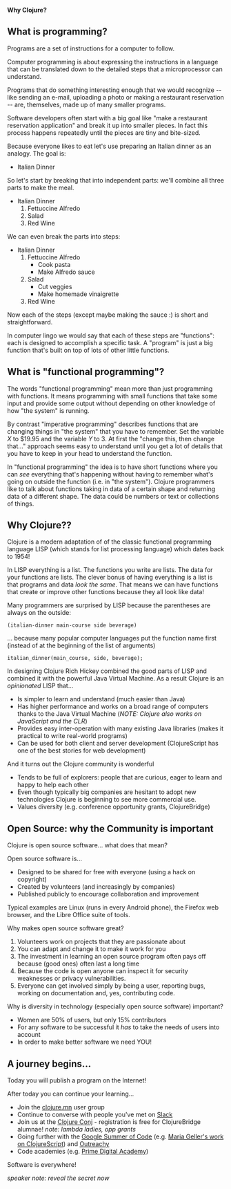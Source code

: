 **Why Clojure?**

## What is programming?

Programs are a set of instructions for a computer to follow.

Computer programming is about expressing the instructions in
a language that can be translated down to the detailed steps that
a microprocessor can understand.

Programs that do something interesting enough that we would
recognize -- like sending an e-mail, uploading a photo or
making a restaurant reservation -- are, themselves, made up of
many smaller programs.

Software developers often start with a big goal like
"make a restaurant reservation application" and break it up
into smaller pieces. In fact this process happens repeatedly
until the pieces are tiny and bite-sized.

Because everyone likes to eat let's use preparing an Italian
dinner as an analogy. The goal is:

* Italian Dinner

So let's start by breaking that into independent parts: we'll combine all three parts to make the meal.

* Italian Dinner
  1. Fettuccine Alfredo
  1. Salad
  1. Red Wine


We can even break the parts into steps:

* Italian Dinner
  1. Fettuccine Alfredo
     * Cook pasta
     * Make Alfredo sauce
  1. Salad
     * Cut veggies
     * Make homemade vinaigrette
  1. Red Wine

Now each of the steps (except maybe making the sauce :) is short and straightforward.

In computer lingo we would say that each of these steps are "functions":
each is designed to accomplish a specific task. A "program" is just
a big function that's built on top of lots of other little functions.


## What is "functional programming"?

The words "functional programming" mean more than just programming
with functions. It means programming with small functions that
take some input and provide some output without depending on
other knowledge of how "the system" is running.

By contrast "imperative programming" describes functions that
are changing things in "the system" that you have to remember.
Set the variable *X* to $19.95 and the variable *Y* to 3.
At first the "change this, then change that..." approach
seems easy to understand until you get a lot of details that
you have to keep in your head to understand the function.

In "functional programming" the idea is to have short
functions where you can *see* everything that's happening
without having to remember what's going on outside the function
(i.e. in "the system"). Clojure programmers like to talk about
functions taking in data of a certain shape and returning
data of a different shape. The data could be numbers or text
or collections of things.

## Why Clojure??

Clojure is a modern adaptation of of the classic functional programming
language LISP (which stands for list processing language) which dates
back to 1954!

In LISP everything is a list. The functions you write are lists.
The data for your functions are lists. The clever bonus of having
everything is a list is that programs and data _look the same_.
That means we can have functions that create or improve other functions
because they all look like data!

Many programmers are surprised by LISP because the parentheses are
always on the outside:

    (italian-dinner main-course side beverage)

... because many popular computer languages put the function name
first (instead of at the beginning of the list of arguments)

    italian_dinner(main_course, side, beverage);

In designing Clojure Rich Hickey combined the good parts of LISP
and combined it with the powerful Java Virtual Machine.
As a result Clojure is an *opinionated* LISP that...

* Is simpler to learn and understand (much easier than Java)
* Has higher performance and works on a broad range of computers thanks to the Java Virtual Machine (_NOTE: Clojure also works on JavaScript and the CLR_)
* Provides easy inter-operation with many existing Java libraries (makes it practical to write real-world programs)
* Can be used for both client and server development (ClojureScript has one of the
  best stories for web development)

And it turns out the Clojure community is wonderful
* Tends to be full of explorers: people that are curious, eager to learn and happy to help each other
* Even though typically big companies are hesitant to adopt new technologies Clojure is beginning to see more commercial use.
* Values diversity (e.g. conference opportunity grants, ClojureBridge)

## Open Source: why the Community is important

Clojure is open source software... what does that mean?

Open source software is...

* Designed to be shared for free with everyone (using a hack on copyright)
* Created by volunteers (and increasingly by companies)
* Published publicly to encourage collaboration and improvement

Typical examples are Linux (runs in every Android phone), the Firefox web browser,
and the Libre Office suite of tools.

Why makes open source software great?

1. Volunteers work on projects that they are passionate about
1. You can adapt and change it to make it work for you
1. The investment in learning an open source program often pays off because (good ones) often last a long time
1. Because the code is open anyone can inspect it for security weaknesses or privacy vulnerabilities.
1. Everyone can get involved simply by being a user, reporting bugs, working on documentation and, yes, contributing code.

Why is diversity in technology (especially open source software) important?
* Women are 50% of users, but only 15% contributors
* For any software to be successful it *has* to take the needs of users into account
* In order to make better software we need YOU!


## A journey begins...

Today you will publish a program on the Internet!

After today you can continue your learning...

* Join the [clojure.mn](http://www.meetup.com/clojuremn/) user group
* Continue to converse with people you've met on [Slack](http://clojurebridge-minneapolis.github.io/setup.html#instructions-for-all-slack)
* Join us at the [Clojure Conj](http://2016.clojure-conj.org/) - registration is free for ClojureBridge alumnae! *note: lambda ladies, opp grants*
* Going further with the [Google Summer of Code](https://developers.google.com/open-source/gsoc/) (e.g. [Maria Geller's work on ClojureScript](https://www.youtube.com/watch?v=Elg17s_nwDg)) and [Outreachy](https://www.gnome.org/outreachy/)
* Code academies (e.g. [Prime Digital Academy](https://primeacademy.io/))

Software is everywhere!

*speaker note: reveal the secret now*
